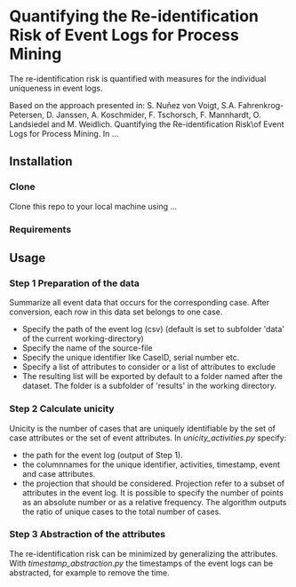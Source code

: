 # Quantifying the Re-identification Risk of Event Logs for Process Mining

The re-identification risk is quantified with measures for the individual uniqueness in event logs. 

Based on the approach presented in:
S. Nuñez von Voigt, S.A. Fahrenkrog-Petersen, D. Janssen, A. Koschmider, F. Tschorsch, F. Mannhardt, O. Landsiedel and M. Weidlich. Quantifying the Re-identification Risk\\of Event Logs for Process Mining. In ...


## Installation
### Clone
Clone this repo to your local machine using ...
### Requirements

## Usage
### Step 1 Preparation of the data
Summarize all event data that occurs for the corresponding case. After conversion, each row in this data set belongs to one case. 
- Specify the path of the event log (csv) (default is set to subfolder 'data' of the current working-directory)
- Specify the name of the source-file
- Specify the unique identifier like CaseID, serial number etc.
- Specify a list of attributes to consider or a list of attributes to exclude
- The resulting list will be exported by default to a folder named after the dataset. 
The folder is a subfolder of 'results' in the working directory.

### Step 2 Calculate unicity 
Unicity is the number of cases that are uniquely identifiable by the set of case attributes or the set of event attributes.
In *unicity_activities.py* specify:
- the path for the event log (output of Step 1).
- the columnnames for the unique identifier, activities, timestamp, event and case attributes.
- the projection that should be considered.
Projection refer to a subset of attributes in the event log.
It is possible to specify the number of points as an absolute number or as a relative frequency.
The algorithm outputs the ratio of unique cases to the total number of cases.

### Step 3 Abstraction of the attributes
The re-identification risk can be minimized by generalizing the attributes.
With *timestamp_abstraction.py* the timestamps of the event logs can be abstracted, for example to remove the time.

